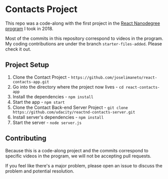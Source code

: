 # Contacts Project

This repo was a code-along with the first project in the [React Nanodegree program](https://www.udacity.com/course/react-nanodegree--nd019) I took in 2018.

Most of the commits in this repository correspond to videos in the program. My coding contributions are under the branch `starter-files-added`. Please check it out.

## Project Setup

1.  Clone the Contact Project - `https://github.com/joselimaneto/react-contacts-app.git`
2.  Go into the directory where the project now lives - `cd react-contacts-app`
3.  Install the dependencies - `npm install`
4.  Start the app - `npm start`
5.  Clone the Contact Back-end Server Project - `git clone https://github.com/udacity/reactnd-contacts-server.git`
6.  Install server's dependencies - `npm install`
7.  Start the server - `node server.js`

## Contributing

Because this is a code-along project and the commits correspond to specific videos in the program, we will not be accepting pull requests.

If you feel like there's a major problem, please open an issue to discuss the problem and potential resolution.
